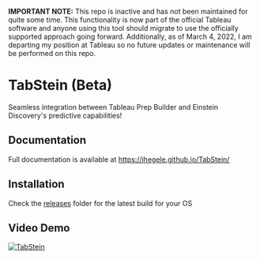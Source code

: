 **IMPORTANT NOTE:** This repo is inactive and has not been maintained for quite some time. This functionality is now part of the official Tableau software and anyone using this tool should migrate to use the officially supported approach going forward. Additionally, as of March 4, 2022, I am departing my position at Tableau so no future updates or maintenance will be performed on this repo.

# TabStein (Beta)

Seamless integration between Tableau Prep Builder and Einstein Discovery's predictive capabilities!

## Documentation

Full documentation is available at https://jhegele.github.io/TabStein/

## Installation

Check the [releases](./releases) folder for the latest build for your OS

## Video Demo

[![TabStein](http://img.youtube.com/vi/tQrZd7r55wU/0.jpg)](http://www.youtube.com/watch?v=tQrZd7r55wU "TabStein")

